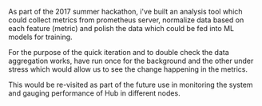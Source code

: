 As part of the 2017 summer hackathon, i've built an analysis tool which could collect metrics from prometheus server, normalize data based on each feature (metric) and polish the data which could be fed into ML models for training.


For the purpose of the quick iteration and to double check the data aggregation works, have run once for the background and the other under stress which would allow us to see the change happening in the metrics. 

This would be re-visited as part of the future use in monitoring the system and gauging performance of Hub in different nodes. 